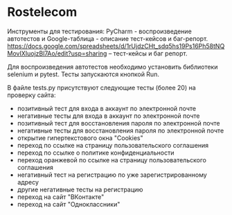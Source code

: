 # Rostelecom
Инструменты для тестирования: PyCharm - воспроизведение автотестов и Google-таблица - описание тест-кейсов и баг-репорт.
https://docs.google.com/spreadsheets/d/1rUjdzCHt_sdq5hs19Ps16Ph58tNQMovIXIuojzBl7Ao/edit?usp=sharing – тест-кейсы и баг репорт.

Для воспроизведения автотестов необходимо установить библиотеки selenium и pytest.
Тесты запускаются кнопкой Run.

В файле tests.py присутствуют следующие тесты (более 20) на проверку сайта:
- позитивный тест для входа в аккаунт по электронной почте
- негативные тесты для входа в аккаунт по электронной почте
- позитивный тест для восстановления пароля по электронной почте
- негативные тесты для восстановления пароля по электронной почте
- открытие гипертекстового окна "Cookies"
- переход по ссылке на страницу пользовательского соглашения
- переход по ссылке о политике конфиденциальности
- переход оранжевой по ссылке на страницу пользовательского соглашения
- негативный тест на регистрацию по уже зарегистрированному адресу
- другие негативные тесты на регистрацию
- переход на сайт "ВКонтакте"
- переход на сайт "Одноклассники"
